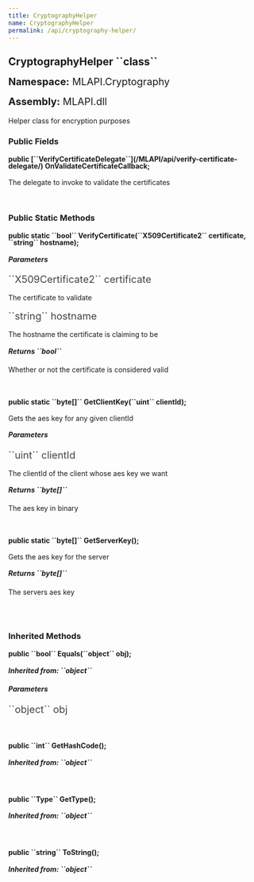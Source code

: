 ```yaml
---
title: CryptographyHelper
name: CryptographyHelper
permalink: /api/cryptography-helper/
---
```


<div style="line-height: 1;">
	<h2 markdown="1">CryptographyHelper ``class``</h2>
	<p style="font-size: 20px;"><b>Namespace:</b> MLAPI.Cryptography</p>
	<p style="font-size: 20px;"><b>Assembly:</b> MLAPI.dll</p>
</div>
<p>Helper class for encryption purposes</p>

<div>
	<h3 markdown="1">Public Fields</h3>
	<div style="line-height: 1;">
		<h4 markdown="1"><b>public [``VerifyCertificateDelegate``](/MLAPI/api/verify-certificate-delegate/) OnValidateCertificateCallback;</b></h4>
		<p>The delegate to invoke to validate the certificates</p>
	</div>
</div>
<br>
<div>
	<h3 markdown="1">Public Static Methods</h3>
	<div style="line-height: 1;">
		<h4 markdown="1"><b>public static ``bool`` VerifyCertificate(``X509Certificate2`` certificate, ``string`` hostname);</b></h4>
		<p></p>
		<h5><b>Parameters</b></h5>
		<div>
			<p style="font-size: 20px; color: #444;" markdown="1">``X509Certificate2`` certificate</p>
			<p>The certificate to validate</p>
		</div>
		<div>
			<p style="font-size: 20px; color: #444;" markdown="1">``string`` hostname</p>
			<p>The hostname the certificate is claiming to be</p>
		</div>
		<h5 markdown="1"><b>Returns ``bool``</b></h5>
		<div>
			<p>Whether or not the certificate is considered valid</p>
		</div>
	</div>
	<br>
	<div style="line-height: 1;">
		<h4 markdown="1"><b>public static ``byte[]`` GetClientKey(``uint`` clientId);</b></h4>
		<p>Gets the aes key for any given clientId</p>
		<h5><b>Parameters</b></h5>
		<div>
			<p style="font-size: 20px; color: #444;" markdown="1">``uint`` clientId</p>
			<p>The clientId of the client whose aes key we want</p>
		</div>
		<h5 markdown="1"><b>Returns ``byte[]``</b></h5>
		<div>
			<p>The aes key in binary</p>
		</div>
	</div>
	<br>
	<div style="line-height: 1;">
		<h4 markdown="1"><b>public static ``byte[]`` GetServerKey();</b></h4>
		<p>Gets the aes key for the server</p>
		<h5 markdown="1"><b>Returns ``byte[]``</b></h5>
		<div>
			<p>The servers aes key</p>
		</div>
	</div>
	<br>
</div>
<br>
<div>
	<h3 markdown="1">Inherited Methods</h3>
	<div style="line-height: 1;">
		<h4 markdown="1"><b>public ``bool`` Equals(``object`` obj);</b></h4>
		<h5 markdown="1">Inherited from: ``object``</h5>
		<h5><b>Parameters</b></h5>
		<div>
			<p style="font-size: 20px; color: #444;" markdown="1">``object`` obj</p>
		</div>
	</div>
	<br>
	<div style="line-height: 1;">
		<h4 markdown="1"><b>public ``int`` GetHashCode();</b></h4>
		<h5 markdown="1">Inherited from: ``object``</h5>
	</div>
	<br>
	<div style="line-height: 1;">
		<h4 markdown="1"><b>public ``Type`` GetType();</b></h4>
		<h5 markdown="1">Inherited from: ``object``</h5>
	</div>
	<br>
	<div style="line-height: 1;">
		<h4 markdown="1"><b>public ``string`` ToString();</b></h4>
		<h5 markdown="1">Inherited from: ``object``</h5>
	</div>
</div>
<br>
